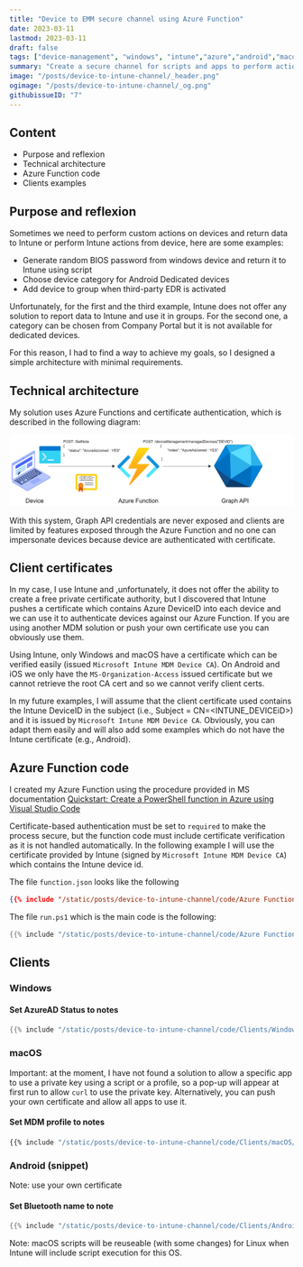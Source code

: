 ```yaml
---
title: "Device to EMM secure channel using Azure Function"
date: 2023-03-11
lastmod: 2023-03-11
draft: false
tags: ["device-management", "windows", "intune","azure","android","macos"]
summary: "Create a secure channel for scripts and apps to perform actions and store data to EMM using Azure Functions"
image: "/posts/device-to-intune-channel/_header.png"
ogimage: "/posts/device-to-intune-channel/_og.png"
githubissueID: "7" 
---
```



## Content
* Purpose and reflexion
* Technical architecture
* Azure Function code
* Clients examples

## Purpose and reflexion

Sometimes we need to perform custom actions on devices and return data to Intune or perform Intune actions from device, here are some examples:
* Generate random BIOS password from windows device and return it to Intune using script
* Choose device category for Android Dedicated devices
* Add device to group when third-party EDR is activated

Unfortunately, for the first and the third example, Intune does not offer any solution to report data to Intune and use it in groups. For the second one, a category can be chosen from Company Portal but it is not available for dedicated devices.

For this reason, I had to find a way to achieve my goals, so I designed a simple architecture with minimal requirements.

## Technical architecture

My solution uses Azure Functions and certificate authentication, which is described in the following diagram:

![Secure channel](/posts/device-to-intune-channel/device-to-intune-channel.drawio.png)

With this system, Graph API credentials are never exposed and clients are limited by features exposed through the Azure Function and no one can impersonate devices because device are authenticated with certificate.


## Client certificates

In my case, I use Intune and ,unfortunately, it does not offer the ability to create a free private certificate authority, but I discovered that Intune pushes a certificate which contains Azure DeviceID into each device and we can use it to authenticate devices against our Azure Function. If you are using another MDM solution or push your own certificate use you can obviously use them.

Using Intune, only Windows and macOS have a certificate which can be verified easily (issued ``Microsoft Intune MDM Device CA``). On Android and iOS we only have the ``MS-Organization-Access`` issued certificate but we cannot retrieve the root CA cert and so we cannot verify client certs.

In my future examples, I will assume that the client certificate used contains the Intune DeviceID in the subject (i.e., Subject = CN=<INTUNE_DEVICEiD>) and it is issued by ``Microsoft Intune MDM Device CA``. Obviously, you can adapt them easily and will also add some examples which do not have the Intune certificate (e.g., Android).


## Azure Function code

I created my Azure Function using the procedure provided in MS documentation [Quickstart: Create a PowerShell function in Azure using Visual Studio Code](https://learn.microsoft.com/en-us/azure/azure-functions/create-first-function-vs-code-powershell)


Certificate-based authentication must be set to ``required`` to make the process secure, but the function code must include certificate verification as it is not handled automatically. In the following example I will use the certificate provided by Intune (signed by ``Microsoft Intune MDM Device CA``) which contains the Intune device id.


The file ``function.json`` looks like the following

```json
{{% include "/static/posts/device-to-intune-channel/code/Azure Function/function.json" %}}
```

The file ``run.ps1`` which is the main code is the following:

```ps1
{{% include "/static/posts/device-to-intune-channel/code/Azure Function/run.ps1" %}}
```

## Clients


### Windows


#### Set AzureAD Status to notes

```ps1
{{% include "/static/posts/device-to-intune-channel/code/Clients/Windows/Set-Note.ps1" %}}
```

### macOS

Important: at the moment, I have not found a solution to allow a specific app to use a private key using a script or a profile, so a pop-up will appear at first run to allow ``curl`` to use the private key. Alternatively, you can push your own certificate and allow all apps to use it.

#### Set MDM profile to notes

```sh
{{% include "/static/posts/device-to-intune-channel/code/Clients/macOS/Set-Note.sh" %}}
```


### Android (snippet)

Note: use your own certificate

#### Set Bluetooth name to note

```kt
{{% include "/static/posts/device-to-intune-channel/code/Clients/Android/Set-Note.kt" %}}
```

Note: macOS scripts will be reuseable (with some changes) for Linux when Intune will include script execution for this OS.
